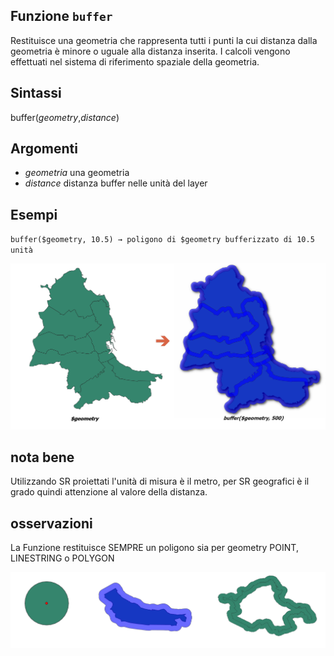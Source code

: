 ## Funzione `buffer`

Restituisce una geometria che rappresenta tutti i punti la cui distanza dalla geometria è minore o uguale alla distanza inserita. I calcoli vengono effettuati nel sistema di riferimento spaziale della geometria.

## Sintassi

buffer(*geometry*,*distance*)

## Argomenti

* *geometria* una geometria
* *distance* distanza buffer nelle unità del layer

## Esempi

`buffer($geometry, 10.5) → poligono di $geometry bufferizzato di 10.5 unità`

<img src="/img/buffer/buffer1.png">

## nota bene

Utilizzando SR proiettati l'unità di misura è il metro, per SR geografici è il grado quindi attenzione al valore della distanza.

## osservazioni

La Funzione restituisce SEMPRE un poligono sia per geometry POINT, LINESTRING o POLYGON

<img src="/img/buffer/buffer2.png">
